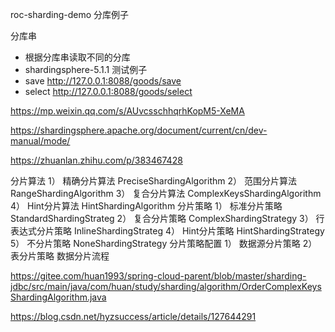 
roc-sharding-demo
分库例子

分库串
 - 根据分库串读取不同的分库
 - shardingsphere-5.1.1
测试例子
- save
http://127.0.0.1:8088/goods/save
- select
  http://127.0.0.1:8088/goods/select



https://mp.weixin.qq.com/s/AUvcsschhqrhKopM5-XeMA

https://shardingsphere.apache.org/document/current/cn/dev-manual/mode/

https://zhuanlan.zhihu.com/p/383467428

分片算法
1） 精确分片算法 PreciseShardingAlgorithm
2） 范围分片算法 RangeShardingAlgorithm
3） 复合分片算法 ComplexKeysShardingAlgorithm
4） Hint分片算法 HintShardingAlgorithm
分片策略
1） 标准分片策略 StandardShardingStrateg
2） 复合分片策略 ComplexShardingStrategy
3） 行表达式分片策略 InlineShardingStrateg
4） Hint分片策略 HintShardingStrategy
5） 不分片策略 NoneShardingStrategy
分片策略配置
1） 数据源分片策略
2） 表分片策略
数据分片流程

https://gitee.com/huan1993/spring-cloud-parent/blob/master/sharding-jdbc/src/main/java/com/huan/study/sharding/algorithm/OrderComplexKeysShardingAlgorithm.java

https://blog.csdn.net/hyzsuccess/article/details/127644291

